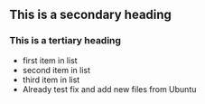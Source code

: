 ## This is a secondary heading
### This is a tertiary heading

* first item in list
* second item in list
* third item in list
* Already test fix and add new files from Ubuntu

